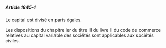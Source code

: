 ##### Article 1845-1

Le capital est divisé en parts égales.

Les dispositions du chapitre Ier du titre III du livre II du code de commerce relatives au capital variable des sociétés sont applicables aux sociétés civiles.

